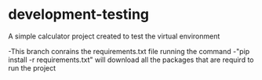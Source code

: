 # development-testing
A simple calculator project created to test the virtual environment

-This branch conrains the requirements.txt file 
running the command -"pip install -r requirements.txt" will download all the packages that are requird to run the project

